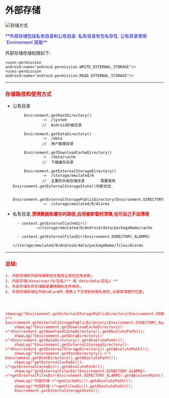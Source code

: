# 外部存储
![存储方式](https://i.imgur.com/C9ggy4K.jpg)

<font color="blue">
**外部存储包括私有目录和公有目录.
私有目录有包名存在.
公有目录使用`Environment`获取**</font>

外部存储存储权限如下: 

	<uses-permission android:name="android.permission.WRITE_EXTERNAL_STORAGE"/>
	<uses-permission android:name="android.permission.READ_EXTERNAL_STORAGE"/>

---

### <font color="red"> 存储路径和使用方式 </font> ###

-  公有目录


			Environment.getRootDirectory()
					->	/system
					//	Android的根目录

			Environment.getDataDirectory()
					->	/data	
					//	用户数据目录

			Environment.getDownloadCacheDirectory()
					->	/data/cache 
					//	下载缓存目录
	
			Environment.getExternalStorageDirectory()
					->	/storage/emulated/0
					//	主要的外部存储目录		需要使用Environment.getExternalStorageState()判断状态.

			Environment.getExternalStoragePublicDirectory(Environment.DIRECTORY_ALARMS)			
					->	/storage/emulated/0/Alarms
	


- 私有目录,<font color="red">**清理数据和缓存的路径,应用被卸载时清理,也可自己手动清理** </font>


		- context.getExternalCacheDir()
				->/storage/emulated/0/Android/data/packageName/cache

		- context.getExternalFilesDir(Environment.DIRECTORY_ALARMS)
				->/storage/emulated/0/Android/data/packageName/files/Alarms






---


###  <font color="red">总结:

	1. 内部存储和外部存储都存在路径让其他应用读取;
	2. 内部存储/data/user/0/包名/** 或 data/data/包名/ **
	3. 外部存储文件存储都是要精确到文件夹的;
	4. 外部存储存储在外部sdCard中,使用上下文得到的是私有的,也是常清理的位置;



        showLog("Environment.getExternalStoragePublicDirectory(Environment.DIRECTORY_ALARMS)->"+ Environment.getExternalStoragePublicDirectory(Environment.DIRECTORY_ALARMS).getAbsolutePath());
        showLog("Environment.getDownloadCacheDirectory()->"+Environment.getDownloadCacheDirectory().getAbsolutePath());
        showLog("Environment.getDataDirectory()->"+Environment.getDataDirectory().getAbsolutePath());
        showLog("Environment.getExternalStorageDirectory()->"+Environment.getExternalStorageDirectory().getAbsolutePath());
        showLog("Environment.getRootDirectory()->"+ Environment.getRootDirectory().getAbsolutePath());
        showLog("getExternalCacheDir()->"+getExternalCacheDir().getAbsolutePath());
        showLog("getExternalFilesDir(Environment.DIRECTORY_ALARMS)->"+getExternalFilesDir(Environment.DIRECTORY_ALARMS).getAbsolutePath());
        showLog("内部存储->"+getCacheDir().getAbsolutePath());
        showLog("内部存储->"+getFilesDir().getAbsolutePath());
        Environment.getExternalStorageState();